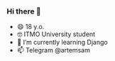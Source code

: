 ### Hi there 👋
- 😄 18 y.o.
- 🤓 ITMO University student
- 🌱 I’m currently learning Django
- 📫 Telegram @artemsam
<!--
**ArtemSam23/ArtemSam23** is a ✨ _special_ ✨ repository because its `README.md` (this file) appears on your GitHub profile.

Here are some ideas to get you started:

- 🔭 I’m currently working on ...
- 🌱 I’m currently learning ...
- 👯 I’m looking to collaborate on ...
- 🤔 I’m looking for help with ...
- 💬 Ask me about ...
- 📫 How to reach me: ...
- 😄 Pronouns: ...
- ⚡ Fun fact: ...
-->
